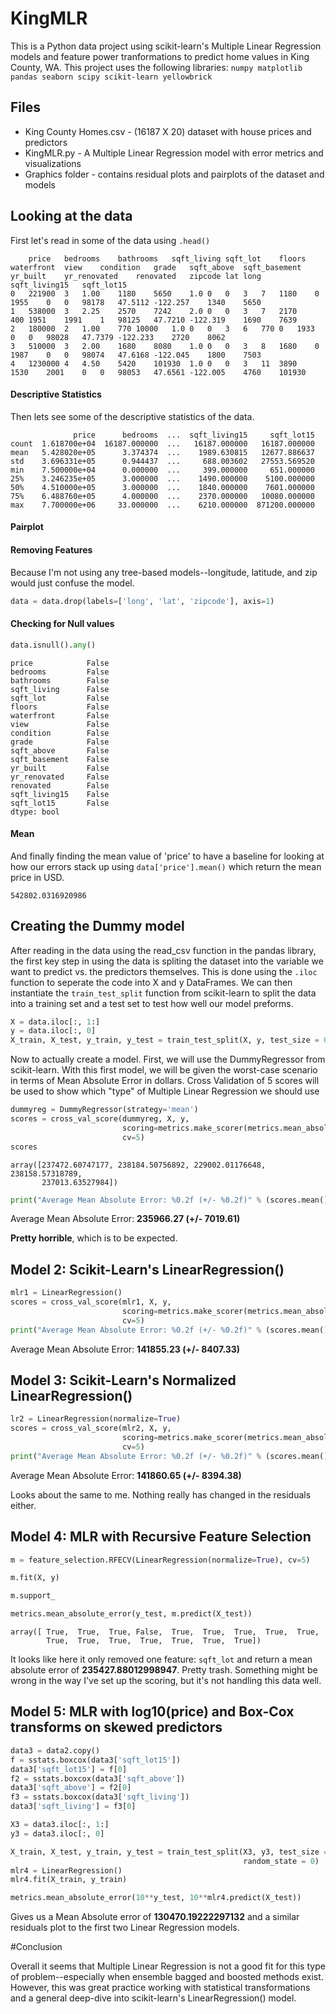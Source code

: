 # KingMLR
This is a Python data project using scikit-learn's Multiple Linear Regression models and feature power tranformations to predict home values in King County, WA. This project uses the following libraries: `numpy matplotlib pandas seaborn scipy scikit-learn yellowbrick`

## Files 
- King County Homes.csv - (16187 X 20) dataset with house prices and predictors 
- KingMLR.py - A Multiple Linear Regression model with error metrics and visualizations
- Graphics folder - contains residual plots and pairplots of the dataset and models

## Looking at the data
First let's read in some of the data using `.head()`

```
	price	bedrooms	bathrooms	sqft_living	sqft_lot	floors	waterfront	view	condition	grade	sqft_above	sqft_basement	yr_built	yr_renovated	renovated	zipcode	lat	long	sqft_living15	sqft_lot15
0	221900	3	1.00	1180	5650	1.0	0	0	3	7	1180	0	1955	0	0	98178	47.5112	-122.257	1340	5650
1	538000	3	2.25	2570	7242	2.0	0	0	3	7	2170	400	1951	1991	1	98125	47.7210	-122.319	1690	7639
2	180000	2	1.00	770	10000	1.0	0	0	3	6	770	0	1933	0	0	98028	47.7379	-122.233	2720	8062
3	510000	3	2.00	1680	8080	1.0	0	0	3	8	1680	0	1987	0	0	98074	47.6168	-122.045	1800	7503
4	1230000	4	4.50	5420	101930	1.0	0	0	3	11	3890	1530	2001	0	0	98053	47.6561	-122.005	4760	101930

```
#### Descriptive Statistics
Then lets see some of the descriptive statistics of the data.
```
              price      bedrooms  ...  sqft_living15     sqft_lot15
count  1.618700e+04  16187.000000  ...   16187.000000   16187.000000
mean   5.428020e+05      3.374374  ...    1989.630815   12677.886637
std    3.696331e+05      0.944437  ...     688.003602   27553.569520
min    7.500000e+04      0.000000  ...     399.000000     651.000000
25%    3.246235e+05      3.000000  ...    1490.000000    5100.000000
50%    4.510000e+05      3.000000  ...    1840.000000    7601.000000
75%    6.488760e+05      4.000000  ...    2370.000000   10080.000000
max    7.700000e+06     33.000000  ...    6210.000000  871200.000000
```
#### Pairplot



#### Removing Features
Because I'm not using any tree-based models--longitude, latitude, and zip would just confuse the model.
```Python
data = data.drop(labels=['long', 'lat', 'zipcode'], axis=1)
```

#### Checking for Null values
```Python
data.isnull().any()
```
```
price            False
bedrooms         False
bathrooms        False
sqft_living      False
sqft_lot         False
floors           False
waterfront       False
view             False
condition        False
grade            False
sqft_above       False
sqft_basement    False
yr_built         False
yr_renovated     False
renovated        False
sqft_living15    False
sqft_lot15       False
dtype: bool
```
#### Mean
And finally finding the mean value of 'price' to have a baseline for looking at how our errors stack up using `data['price'].mean()` which return the mean price in USD.

```
542802.0316920986
```
## Creating the Dummy model

After reading in the data using the read_csv function in the pandas library, the first key step in using the data is spliting the dataset into the variable we want to predict vs. the predictors themselves. This is done using the `.iloc` function to seperate the code into X and y DataFrames. We can then instantiate the `train_test_split` function from scikit-learn to split the data into a training set and a test set to test how well our model preforms.
```Python
X = data.iloc[:, 1:]
y = data.iloc[:, 0]
X_train, X_test, y_train, y_test = train_test_split(X, y, test_size = 0.2, random_state = 0)
```

Now to actually create a model. First, we will use the DummyRegressor from scikit-learn. With this first model, we will be given the worst-case scenario in terms of Mean Absolute Error in dollars. Cross Validation of 5 scores will be used to show which "type" of Multiple Linear Regression we should use
```Python
dummyreg = DummyRegressor(strategy='mean')
scores = cross_val_score(dummyreg, X, y,
                         scoring=metrics.make_scorer(metrics.mean_absolute_error),
                         cv=5)
scores
```
```
array([237472.60747177, 238184.50756892, 229002.01176648, 238158.57318789,
       237013.63527984])
```
```Python
print("Average Mean Absolute Error: %0.2f (+/- %0.2f)" % (scores.mean(), scores.std()*2))
```
Average Mean Absolute Error: **235966.27 (+/- 7019.61)**

**Pretty horrible**, which is to be expected.

## Model 2: Scikit-Learn's LinearRegression()

```Python 
mlr1 = LinearRegression()
scores = cross_val_score(mlr1, X, y,
                         scoring=metrics.make_scorer(metrics.mean_absolute_error),
                         cv=5)
print("Average Mean Absolute Error: %0.2f (+/- %0.2f)" % (scores.mean(), scores.std()*2))
```
Average Mean Absolute Error: **141855.23 (+/- 8407.33)**

## Model 3: Scikit-Learn's Normalized LinearRegression()

```Python
lr2 = LinearRegression(normalize=True)
scores = cross_val_score(mlr2, X, y,
                         scoring=metrics.make_scorer(metrics.mean_absolute_error),
                         cv=5)
print("Average Mean Absolute Error: %0.2f (+/- %0.2f)" % (scores.mean(), scores.std()*2))

```
Average Mean Absolute Error: **141860.65 (+/- 8394.38)**

Looks about the same to me. Nothing really has changed in the residuals either.

## Model 4: MLR with Recursive Feature Selection

```Python
m = feature_selection.RFECV(LinearRegression(normalize=True), cv=5)

m.fit(X, y)

m.support_

metrics.mean_absolute_error(y_test, m.predict(X_test))
```
```
array([ True,  True,  True, False,  True,  True,  True,  True,  True,
        True,  True,  True,  True,  True,  True,  True])
```
It looks like here it only removed one feature: `sqft_lot` and return a mean absolute error of **235427.88012998947**. Pretty trash. Something might be wrong in the way I've set up the scoring, but it's not handling this data well.

## Model 5: MLR with log10(price) and Box-Cox transforms on skewed predictors

```Python
data3 = data2.copy()
f = sstats.boxcox(data3['sqft_lot15'])
data3['sqft_lot15'] = f[0]
f2 = sstats.boxcox(data3['sqft_above'])
data3['sqft_above'] = f2[0]
f3 = sstats.boxcox(data3['sqft_living'])
data3['sqft_living'] = f3[0]

X3 = data3.iloc[:, 1:]
y3 = data3.iloc[:, 0]

X_train, X_test, y_train, y_test = train_test_split(X3, y3, test_size = 0.2,
                                                    random_state = 0)
mlr4 = LinearRegression()
mlr4.fit(X_train, y_train)

metrics.mean_absolute_error(10**y_test, 10**mlr4.predict(X_test))
```
Gives us a Mean Absolute error of **130470.19222297132** and a similar residuals plot to the first two Linear Regression models. 

#Conclusion

Overall it seems that Multiple Linear Regression is not a good fit for this type of problem--especially when ensemble bagged and boosted methods exist. However, this was great practice working with statistical transformations and a general deep-dive into scikit-learn's LinearRegression() model.
